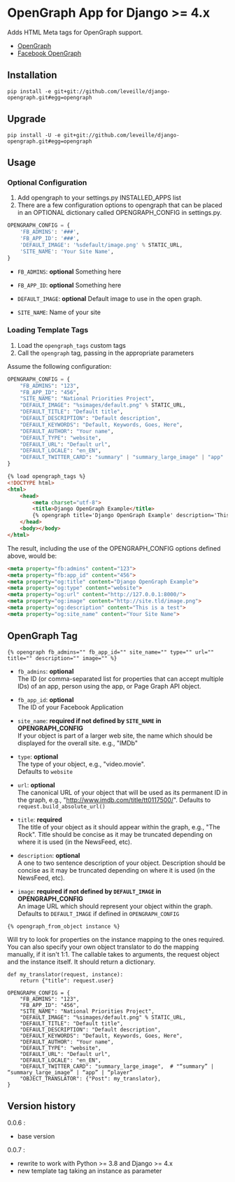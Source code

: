 # OpenGraph App for Django >= 4.x

Adds HTML Meta tags for OpenGraph support.

* [OpenGraph](http://ogp.me/)
* [Facebook OpenGraph](https://developers.facebook.com/docs/opengraph/property-types/)
    
## Installation

```
pip install -e git+git://github.com/leveille/django-opengraph.git#egg=opengraph
```

## Upgrade

```
pip install -U -e git+git://github.com/leveille/django-opengraph.git#egg=opengraph
```

## Usage

### Optional Configuration

1. Add opengraph to your settings.py INSTALLED_APPS list
2. There are a few configuration options to opengraph that can be placed in an OPTIONAL dictionary called OPENGRAPH_CONFIG in settings.py.

```python
OPENGRAPH_CONFIG = {
    'FB_ADMINS': '###',
    'FB_APP_ID': '###',
    'DEFAULT_IMAGE': '%sdefault/image.png' % STATIC_URL,
    'SITE_NAME': 'Your Site Name',
}
```

* `FB_ADMINS`: __optional__
  Something here

* `FB_APP_ID`: __optional__
  Something here

* `DEFAULT_IMAGE`: __optional__
  Default image to use in the open graph.

* `SITE_NAME`:
  Name of your site

### Loading Template Tags

1. Load the `opengraph_tags` custom tags
2. Call the `opengraph` tag, passing in the appropriate parameters

Assume the following configuration:

```python
OPENGRAPH_CONFIG = {
    "FB_ADMINS": "123",
    "FB_APP_ID": "456",
    "SITE_NAME": "National Priorities Project",
    "DEFAULT_IMAGE": "%simages/default.png" % STATIC_URL,
    "DEFAULT_TITLE": "Default title",
    "DEFAULT_DESCRIPTION": "Default description",
    "DEFAULT_KEYWORDS": "Default, Keywords, Goes, Here",
    "DEFAULT_AUTHOR": "Your name",
    "DEFAULT_TYPE": "website",
    "DEFAULT_URL": "Default url",
    "DEFAULT_LOCALE": "en_EN",
    "DEFAULT_TWITTER_CARD": "summary" | "summary_large_image" | "app" | "player"
}
```

```html
{% load opengraph_tags %}
<!DOCTYPE html>
<html>
    <head>
        <meta charset="utf-8">
        <title>Django OpenGraph Example</title>
        {% opengraph title='Django OpenGraph Example' description='This is a test' image="http://site.tld/image.png" %}
    </head>
    <body></body>
</html>
```

The result, including the use of the OPENGRAPH_CONFIG options defined above, would be:

```html
<meta property="fb:admins" content="123">
<meta property="fb:app_id" content="456">
<meta property="og:title" content="Django OpenGraph Example">
<meta property="og:type" content="website">
<meta property="og:url" content="http://127.0.0.1:8000/">
<meta property="og:image" content="http://site.tld/image.png">
<meta property="og:description" content="This is a test">
<meta property="og:site_name" content="Your Site Name">
```

## OpenGraph Tag

```
{% opengraph fb_admins="" fb_app_id="" site_name="" type="" url="" title="" description="" image="" %}
```

* `fb_admins`: __optional__  
  The ID (or comma-separated list for properties that can accept multiple IDs) of an app, person using the app, or Page Graph API object.

* `fb_app_id`: __optional__  
  The ID of your Facebook Application

* `site_name`: __required if not defined by `SITE_NAME` in OPENGRAPH_CONFIG__  
  If your object is part of a larger web site, the name which should be displayed for the overall site. e.g., "IMDb"

* `type`: __optional__  
  The type of your object, e.g., "video.movie".  
  Defaults to `website`

* `url`: __optional__  
  The canonical URL of your object that will be used as its permanent ID in the graph, e.g., "http://www.imdb.com/title/tt0117500/".
  Defaults to `request.build_absolute_url()`

* `title`: __required__  
  The title of your object as it should appear within the graph, e.g., "The Rock".  Title should be concise as it may be truncated depending on where it is used (in the NewsFeed, etc).

* `description`: __optional__  
  A one to two sentence description of your object.  Description should be concise as it may be truncated depending on where it is used (in the NewsFeed, etc).

* `image`: __required if not defined by `DEFAULT_IMAGE` in OPENGRAPH_CONFIG__  
  An image URL which should represent your object within the graph.  
  Defaults to `DEFAULT_IMAGE` if defined in `OPENGRAPH_CONFIG`

```
{% opengraph_from_object instance %}
```
Will try to look for properties on the instance mapping to the ones required. You can also specify your own object translator to do the mapping manually, if it isn't 1:1.
The callable takes to arguments, the request object and the instance itself. It should return a dictionary.

```
def my_translator(request, instance):
    return {"title": request.user}

OPENGRAPH_CONFIG = {
    "FB_ADMINS": "123",
    "FB_APP_ID": "456",
    "SITE_NAME": "National Priorities Project",
    "DEFAULT_IMAGE": "%simages/default.png" % STATIC_URL,
    "DEFAULT_TITLE": "Default title",
    "DEFAULT_DESCRIPTION": "Default description",
    "DEFAULT_KEYWORDS": "Default, Keywords, Goes, Here",
    "DEFAULT_AUTHOR": "Your name",
    "DEFAULT_TYPE": "website",
    "DEFAULT_URL": "Default url",
    "DEFAULT_LOCALE": "en_EN",
    "DEFAULT_TWITTER_CARD": "summary_large_image",  # "“summary” | “summary_large_image” | “app” | “player”
    "OBJECT_TRANSLATOR": {"Post": my_translator},
}
```

## Version history

0.0.6 : 
 - base version

0.0.7 : 
 - rewrite to work with Python >= 3.8 and Django >= 4.x
 - new template tag taking an instance as parameter
